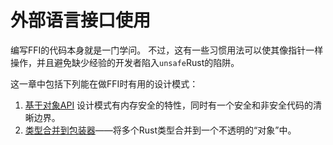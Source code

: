 # 外部语言接口使用

编写FFI的代码本身就是一门学问。
不过，这有一些习惯用法可以使其像指针一样操作，并且避免缺少经验的开发者陷入`unsafe`Rust的陷阱。

这一章中包括下列能在做FFI时有用的设计模式：

1. [基于对象API](ffi-export.md) 设计模式有内存安全的特性，同时有一个安全和非安全代码的清晰边界。
2. [类型合并到包装器](ffi-wrappers.md)——将多个Rust类型合并到一个不透明的“对象”中。
